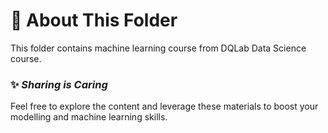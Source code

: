 # 📁 About This Folder

This folder contains machine learning course from DQLab Data Science course.

### ✨ *Sharing is Caring*  
Feel free to explore the content and leverage these materials to boost your modelling and machine learning skills.
